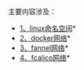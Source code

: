 主要内容涉及：
* [1、linux命名空间](1、linux命名空间.md)* 
* [2、docker网络](2、docker网络.md)* 
* [3、fannel网络](3、fannel网络.md)* 
* [4、fcalico网络](4、fcalico网络.md)* 

